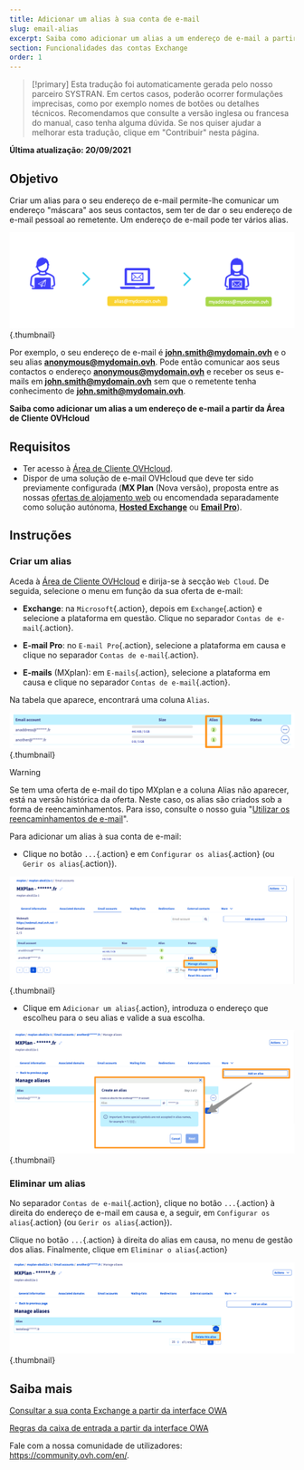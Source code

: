 ```yaml
---
title: Adicionar um alias à sua conta de e-mail
slug: email-alias
excerpt: Saiba como adicionar um alias a um endereço de e-mail a partir da Área de Cliente OVHcloud
section: Funcionalidades das contas Exchange
order: 1
---
```


> [!primary]
> Esta tradução foi automaticamente gerada pelo nosso parceiro SYSTRAN. Em certos casos, poderão ocorrer formulações imprecisas, como por exemplo nomes de botões ou detalhes técnicos. Recomendamos que consulte a versão inglesa ou francesa do manual, caso tenha alguma dúvida. Se nos quiser ajudar a melhorar esta tradução, clique em "Contribuir" nesta página.
>

**Última atualização: 20/09/2021**

## Objetivo

Criar um alias para o seu endereço de e-mail permite-lhe comunicar um endereço "máscara" aos seus contactos, sem ter de dar o seu endereço de e-mail pessoal ao remetente. Um endereço de e-mail pode ter vários alias.

![emails](images/email-alias01.png){.thumbnail}

Por exemplo, o seu endereço de e-mail é **john.smith@mydomain.ovh** e o seu alias **anonymous@mydomain.ovh**. Pode então comunicar aos seus contactos o endereço **anonymous@mydomain.ovh** e receber os seus e-mails em **john.smith@mydomain.ovh** sem que o remetente tenha conhecimento de **john.smith@mydomain.ovh**.

**Saiba como adicionar um alias a um endereço de e-mail a partir da Área de Cliente OVHcloud**

## Requisitos

- Ter acesso à [Área de Cliente OVHcloud](https://www.ovh.com/auth/?action=gotomanager&from=https://www.ovh.pt/&ovhSubsidiary=pt).
- Dispor de uma solução de e-mail OVHcloud que deve ter sido previamente configurada (**MX Plan** (Nova versão), proposta entre as nossas [ofertas de alojamento web](https://www.ovhcloud.com/pt/web-hosting/) ou encomendada separadamente como solução autónoma, [**Hosted Exchange**](https://www.ovhcloud.com/pt/emails/hosted-exchange/) ou [**Email Pro**](https://www.ovhcloud.com/pt/emails/email-pro/)).

## Instruções

### Criar um alias

Aceda à [Área de Cliente OVHcloud](https://www.ovh.com/auth/?action=gotomanager&from=https://www.ovh.pt/&ovhSubsidiary=pt) e dirija-se à secção `Web Cloud`. De seguida, selecione o menu em função da sua oferta de e-mail:

- **Exchange**: na `Microsoft`{.action}, depois em `Exchange`{.action} e selecione a plataforma em questão. Clique no separador `Contas de e-mail`{.action}.

- **E-mail Pro**: no `E-mail Pro`{.action}, selecione a plataforma em causa e clique no separador `Contas de e-mail`{.action}.

- **E-mails** (MXplan): em `E-mails`{.action}, selecione a plataforma em causa e clique no separador `Contas de e-mail`{.action}.

Na tabela que aparece, encontrará uma coluna `Alias`.

![emails](images/email-alias012.png){.thumbnail}

> [!warning]
>
> Se tem uma oferta de e-mail do tipo MXplan e a coluna Alias não aparecer, está na versão histórica da oferta. Neste caso, os alias são criados sob a forma de reencaminhamentos. Para isso, consulte o nosso guia "[Utilizar os reencaminhamentos de e-mail](https://docs.ovh.com/pt/emails/mail_partilhado_guia_dos_reencaminhamentos_email/#versao-antiga-da-oferta-mx-plan)".
>

Para adicionar um alias à sua conta de e-mail:

- Clique no botão `...`{.action} e em `Configurar os alias`{.action} (ou `Gerir os alias`{.action}).

![emails](images/email-alias02.png){.thumbnail}

- Clique em `Adicionar um alias`{.action}, introduza o endereço que escolheu para o seu alias e valide a sua escolha.

![emails](images/email-alias03.png){.thumbnail}

### Eliminar um alias

No separador `Contas de e-mail`{.action}, clique no botão `...`{.action} à direita do endereço de e-mail em causa e, a seguir, em `Configurar os alias`{.action} (ou `Gerir os alias`{.action}).

Clique no botão `...`{.action} à direita do alias em causa, no menu de gestão dos alias. Finalmente, clique em `Eliminar o alias`{.action}

![emails](images/email-alias04.png){.thumbnail}

## Saiba mais

[Consultar a sua conta Exchange a partir da interface OWA](https://docs.ovh.com/pt/microsoft-collaborative-solutions/exchange_2016_guia_de_utilizacao_do_outlook_web_app/)

[Regras da caixa de entrada a partir da interface OWA](https://docs.ovh.com/pt/microsoft-collaborative-solutions/criar-regras-inbox-no-owa/)

Fale com a nossa comunidade de utilizadores: <https://community.ovh.com/en/>.

